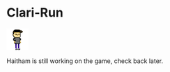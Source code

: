 # Clari-Run

![Haitham](Assets/Sprites/Haitham.png "Haitham")

Haitham is still working on the game, check back later.